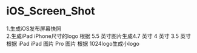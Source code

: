 # iOS_Screen_Shot
1.生成iOS发布屏幕快照  
2.生成iPad iPhone尺寸的logo
根据  5.5 英寸图片生成4.7 英寸 4 英寸 3.5 英寸
根据   iPad iPad 图片 Pro  图片
根据  1024logo生成小logo
